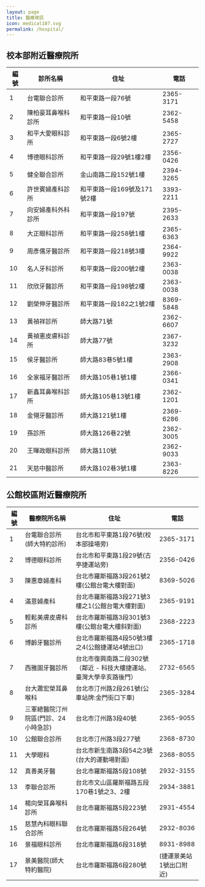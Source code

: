 ```yaml
---
layout: page
title: 醫療資訊
icon: medical107.svg
permalink: /hospital/
---
```

## 校本部附近醫療院所

編號 | 診所名稱                       | 住址                               | 電話
----|--------                       | ----                               |-----
1   | 台電聯合診所                    | 和平東路一段76號                     | 2365-3171
2   | 陳柏豪耳鼻喉科診所               | 和平東路一段10號                     | 2362-5458
3   | 和平大愛眼科診所                 | 和平東路一段6號2樓                   | 2365-2727
4   | 博德眼科診所                    | 和平東路一段29號1樓2樓                | 2356-0426
5   | 健全聯合診所 | 金山南路二段152號1樓 | 2394-3265
6 | 許世賓婦產科診所|和平東路一段169號及171號2樓|3393-2211
7|向安婦產科外科診所|和平東路一段197號|2395-2633
8|大正眼科診所|和平東路一段258號1樓|2365-6363
9|周彥儒牙醫診所|和平東路一段218號3樓|2364-9922
10|名人牙科診所|和平東路一段200號2樓|2363-0038
11|欣欣牙醫診所|和平東路一段198號2樓|2363-0038
12|劉榮伸牙醫診所|和平東路一段182之1號2樓|8369-5848
13|黃禎祥診所|師大路71號|2362-6607
14|黃禎憲皮膚科診所|師大路77號|2367-3232
15|侯牙醫診所|師大路83巷5號1樓|2363-2908
16|全家福牙醫診所|師大路105巷1號1樓|2366-0341
17|新鑫耳鼻喉科診所|師大路105巷13號1樓|2362-1201
18|金翎牙醫診所|師大路121號1樓|2369-6286
19|孫診所|師大路126巷22號|2362-3005
20|王暉政眼科診所|師大路110號|2362-9033
21|天慈中醫診所|師大路102巷3號1樓|2363-8226

## 公館校區附近醫療院所

編號 | 醫療院所名稱              | 住址  |  電話
----|-------------------------|------|-------
1 | 台電聯合診所(師大特約診所) | 台北市和平東路1段76號(校本部操場旁) | 2365-3171
2  | 博德眼科診所 | 台北市和平東路1段29號(古亭捷運站旁) | 2356-0426
3|陳惠章婦產科|台北市羅斯福路3段261號2樓(公館台電大樓對面)|8369-5026
4|滿意婦產科|台北市羅斯福路3段271號3樓之1(公館台電大樓對面)|2365-9191
5|輕鬆美膚皮膚科診所|台北市羅斯福路3段301號3樓(公館台電大樓斜對面)|2368-2223
6|博齡牙醫診所|台北市羅斯福路4段50號3樓之4(公館捷運站4號出口)|2365-1718
7|西雅圖牙醫診所|台北市復興南路二段302號（鄰近 - 科技大樓捷運站、臺灣大學辛亥路後門）|2732-6565
8|台大蕭宏榮耳鼻喉科|台北市汀州路2段261號(公車站牌:金門街口下車)|2365-3284
9|三軍總醫院汀州院區(門診、24小時急診)|台北市汀州路3段40號|2365-9055
10|公館聯合診所|台北市汀州路3段277號|2368-8730
11|大學眼科|台北市新生南路3段54之3號(台大的運動場對面)|2368-8055
12|真善美牙醫|台北市羅斯福路5段108號|2932-3155
13|李聯合診所|台北市文山區羅斯福路五段170巷1號之3、2樓|2934-3881
14|楊向榮耳鼻喉科診所|台北市羅斯福路5段223號|2931-4554
15|慈慧內科眼科聯合診所|台北市羅斯福路5段264號|2932-8036
16|景福眼科診所|台北市羅斯福路6段318號|8931-8988
17|景美醫院(師大特約醫院)|台北市羅斯福路6段280號|(捷運景美站1號出口附近)|2933-1010
